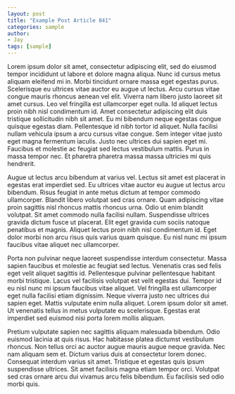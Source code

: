```yaml
---
layout: post
title: "Example Post Article 841"
categories: sample
author:
- Jay
tags: [sample]
---
```


Lorem ipsum dolor sit amet, consectetur adipiscing elit, sed do eiusmod tempor incididunt ut labore et dolore magna aliqua. Nunc id cursus metus aliquam eleifend mi in. Morbi tincidunt ornare massa eget egestas purus. Scelerisque eu ultrices vitae auctor eu augue ut lectus. Arcu cursus vitae congue mauris rhoncus aenean vel elit. Viverra nam libero justo laoreet sit amet cursus. Leo vel fringilla est ullamcorper eget nulla. Id aliquet lectus proin nibh nisl condimentum id. Amet consectetur adipiscing elit duis tristique sollicitudin nibh sit amet. Eu mi bibendum neque egestas congue quisque egestas diam. Pellentesque id nibh tortor id aliquet. Nulla facilisi nullam vehicula ipsum a arcu cursus vitae congue. Sem integer vitae justo eget magna fermentum iaculis. Justo nec ultrices dui sapien eget mi. Faucibus et molestie ac feugiat sed lectus vestibulum mattis. Purus in massa tempor nec. Et pharetra pharetra massa massa ultricies mi quis hendrerit.

Augue ut lectus arcu bibendum at varius vel. Lectus sit amet est placerat in egestas erat imperdiet sed. Eu ultrices vitae auctor eu augue ut lectus arcu bibendum. Risus feugiat in ante metus dictum at tempor commodo ullamcorper. Blandit libero volutpat sed cras ornare. Quam adipiscing vitae proin sagittis nisl rhoncus mattis rhoncus urna. Odio ut enim blandit volutpat. Sit amet commodo nulla facilisi nullam. Suspendisse ultrices gravida dictum fusce ut placerat. Elit eget gravida cum sociis natoque penatibus et magnis. Aliquet lectus proin nibh nisl condimentum id. Eget dolor morbi non arcu risus quis varius quam quisque. Eu nisl nunc mi ipsum faucibus vitae aliquet nec ullamcorper.

Porta non pulvinar neque laoreet suspendisse interdum consectetur. Massa sapien faucibus et molestie ac feugiat sed lectus. Venenatis cras sed felis eget velit aliquet sagittis id. Pellentesque pulvinar pellentesque habitant morbi tristique. Lacus vel facilisis volutpat est velit egestas dui. Tempor id eu nisl nunc mi ipsum faucibus vitae aliquet. Vel fringilla est ullamcorper eget nulla facilisi etiam dignissim. Neque viverra justo nec ultrices dui sapien eget. Mattis vulputate enim nulla aliquet. Lorem ipsum dolor sit amet. Ut venenatis tellus in metus vulputate eu scelerisque. Egestas erat imperdiet sed euismod nisi porta lorem mollis aliquam.

Pretium vulputate sapien nec sagittis aliquam malesuada bibendum. Odio euismod lacinia at quis risus. Hac habitasse platea dictumst vestibulum rhoncus. Non tellus orci ac auctor augue mauris augue neque gravida. Nec nam aliquam sem et. Dictum varius duis at consectetur lorem donec. Consequat interdum varius sit amet. Tristique et egestas quis ipsum suspendisse ultrices. Sit amet facilisis magna etiam tempor orci. Volutpat sed cras ornare arcu dui vivamus arcu felis bibendum. Eu facilisis sed odio morbi quis.

